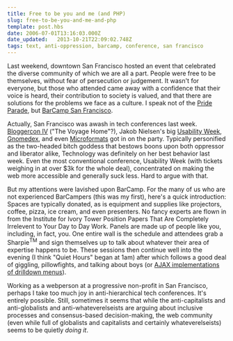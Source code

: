 ```yaml
---
title: Free to be you and me (and PHP)
slug: free-to-be-you-and-me-and-php
template: post.hbs
date: 2006-07-01T13:16:03.000Z
date_updated:   2013-10-21T22:09:02.748Z
tags: text, anti-oppression, barcamp, conference, san francisco
---
```


Last weekend, downtown San Francisco hosted an event that celebrated the diverse community of which we are all a part. People were free to be themselves, without fear of persecution or judgement. It wasn't for everyone, but those who attended came away with a confidence that their voice is heard, their contribution to society is valued, and that there are solutions for the problems we face as a culture. I speak not of the <a href="http://www.sfpride.org/" title="SFPride.org">Pride Parade</a>, but <a href="http://barcamp.org/BarCampSanFrancisco" title="BarCamp.org">BarCamp San Francisco</a>.<!--more-->

Actually, San Francisco was awash in tech conferences last week. <a href="http://www.bloggercon.org/iv/" title="Bloggercon.org">Bloggercon IV</a> ("The Voyage Home"?), Jakob Nielsen's big <a href="http://www.nngroup.com/events/san_francisco/agenda.html" title="NNGroup.com">Usability Week</a>, <a href="http://www.gnomedex.com/" title="Gnomedex.com">Gnomedex</a>, and even <a href="http://microformats.org/blog/2006/06/16/microformatsorg-anniversary-party/" title="Microformats Anniversary Party">Microformats</a> got in on the party. Typically personified as the two-headed bitch goddess that bestows boons upon both oppressor and liberator alike, Technology was definitely on her best behavior last week. Even the most conventional conference, Usability Week (with tickets weighing in at over $3k for the whole deal), concentrated on making the web more accessible and generally suck less. Hard to argue with that.

But my attentions were lavished upon BarCamp. For the many of us who are not experienced BarCampers (this was my first), here's a quick introduction: Spaces are typically donated, as is equipment and supplies like projectors, coffee, pizza, ice cream, and even presenters. No fancy experts are flown in from the Institute for Ivory Tower Position Papers That Are Completely Irrelevent to Your Day to Day Work. Panels are made up of people like you, including, in fact, you. One entire wall is the schedule and attendees grab a Sharpie<sup>TM</sup> and sign themselves up to talk about whatever their area of expertise happens to be. These sessions then continue well into the evening (I think "Quiet Hours" began at 1am) after which follows a good deal of giggling, pillowfights, and talking about boys (or <a href="http://ajaxpatterns.org/Drilldown" title="AJAX Patterns: Drilldown Menus">AJAX implementations of drilldown menus</a>).

Working as a webperson at a progressive non-profit in San Francisco, perhaps I take too much joy in anti-hierarchical tech conferences. It's entirely possible. Still, sometimes it seems that while the anti-capitalists and anti-globalists and anti-whateverelseists are arguing about inclusive processes and consensus-based decision-making, the web community (even while full of globalists and capitalists and certainly whateverelseists) seems to be quietly <em>doing it</em>.
